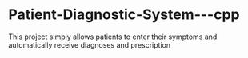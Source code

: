 # Patient-Diagnostic-System---cpp
This project simply allows patients to enter their symptoms and automatically receive diagnoses and prescription
